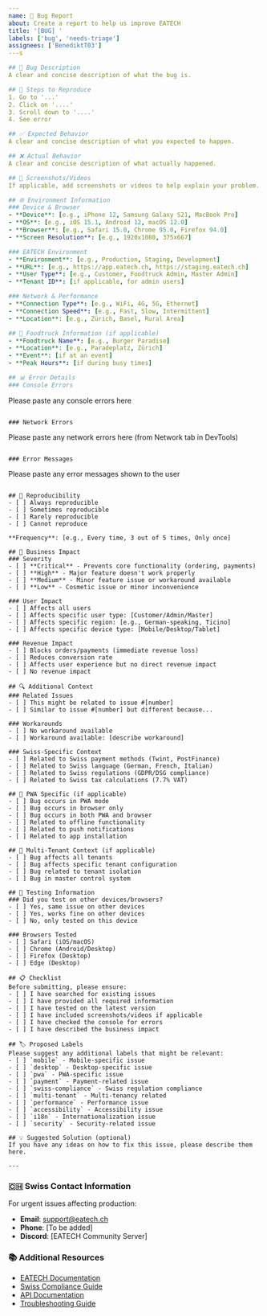 ```yaml
---
name: 🐛 Bug Report
about: Create a report to help us improve EATECH
title: '[BUG] '
labels: ['bug', 'needs-triage']
assignees: ['BenediktT03']
---s

## 🐛 Bug Description
A clear and concise description of what the bug is.

## 🔄 Steps to Reproduce
1. Go to '...'
2. Click on '....'
3. Scroll down to '....'
4. See error

## ✅ Expected Behavior
A clear and concise description of what you expected to happen.

## ❌ Actual Behavior
A clear and concise description of what actually happened.

## 📸 Screenshots/Videos
If applicable, add screenshots or videos to help explain your problem.

## 🌐 Environment Information
### Device & Browser
- **Device**: [e.g., iPhone 12, Samsung Galaxy S21, MacBook Pro]
- **OS**: [e.g., iOS 15.1, Android 12, macOS 12.0]
- **Browser**: [e.g., Safari 15.0, Chrome 95.0, Firefox 94.0]
- **Screen Resolution**: [e.g., 1920x1080, 375x667]

### EATECH Environment
- **Environment**: [e.g., Production, Staging, Development]
- **URL**: [e.g., https://app.eatech.ch, https://staging.eatech.ch]
- **User Type**: [e.g., Customer, Foodtruck Admin, Master Admin]
- **Tenant ID**: [if applicable, for admin users]

### Network & Performance
- **Connection Type**: [e.g., WiFi, 4G, 5G, Ethernet]
- **Connection Speed**: [e.g., Fast, Slow, Intermittent]
- **Location**: [e.g., Zürich, Basel, Rural Area]

## 🏪 Foodtruck Information (if applicable)
- **Foodtruck Name**: [e.g., Burger Paradise]
- **Location**: [e.g., Paradeplatz, Zürich]
- **Event**: [if at an event]
- **Peak Hours**: [if during busy times]

## 📊 Error Details
### Console Errors
```
Please paste any console errors here
```

### Network Errors
```
Please paste any network errors here (from Network tab in DevTools)
```

### Error Messages
```
Please paste any error messages shown to the user
```

## 🔄 Reproducibility
- [ ] Always reproducible
- [ ] Sometimes reproducible
- [ ] Rarely reproducible
- [ ] Cannot reproduce

**Frequency**: [e.g., Every time, 3 out of 5 times, Only once]

## 💼 Business Impact
### Severity
- [ ] **Critical** - Prevents core functionality (ordering, payments)
- [ ] **High** - Major feature doesn't work properly
- [ ] **Medium** - Minor feature issue or workaround available
- [ ] **Low** - Cosmetic issue or minor inconvenience

### User Impact
- [ ] Affects all users
- [ ] Affects specific user type: [Customer/Admin/Master]
- [ ] Affects specific region: [e.g., German-speaking, Ticino]
- [ ] Affects specific device type: [Mobile/Desktop/Tablet]

### Revenue Impact
- [ ] Blocks orders/payments (immediate revenue loss)
- [ ] Reduces conversion rate
- [ ] Affects user experience but no direct revenue impact
- [ ] No revenue impact

## 🔍 Additional Context
### Related Issues
- [ ] This might be related to issue #[number]
- [ ] Similar to issue #[number] but different because...

### Workarounds
- [ ] No workaround available
- [ ] Workaround available: [describe workaround]

### Swiss-Specific Context
- [ ] Related to Swiss payment methods (Twint, PostFinance)
- [ ] Related to Swiss language (German, French, Italian)
- [ ] Related to Swiss regulations (GDPR/DSG compliance)
- [ ] Related to Swiss tax calculations (7.7% VAT)

## 📱 PWA Specific (if applicable)
- [ ] Bug occurs in PWA mode
- [ ] Bug occurs in browser only
- [ ] Bug occurs in both PWA and browser
- [ ] Related to offline functionality
- [ ] Related to push notifications
- [ ] Related to app installation

## 🔄 Multi-Tenant Context (if applicable)
- [ ] Bug affects all tenants
- [ ] Bug affects specific tenant configuration
- [ ] Bug related to tenant isolation
- [ ] Bug in master control system

## 🧪 Testing Information
### Did you test on other devices/browsers?
- [ ] Yes, same issue on other devices
- [ ] Yes, works fine on other devices
- [ ] No, only tested on this device

### Browsers Tested
- [ ] Safari (iOS/macOS)
- [ ] Chrome (Android/Desktop)
- [ ] Firefox (Desktop)
- [ ] Edge (Desktop)

## 📋 Checklist
Before submitting, please ensure:
- [ ] I have searched for existing issues
- [ ] I have provided all required information
- [ ] I have tested on the latest version
- [ ] I have included screenshots/videos if applicable
- [ ] I have checked the console for errors
- [ ] I have described the business impact

## 🏷️ Proposed Labels
Please suggest any additional labels that might be relevant:
- [ ] `mobile` - Mobile-specific issue
- [ ] `desktop` - Desktop-specific issue
- [ ] `pwa` - PWA-specific issue
- [ ] `payment` - Payment-related issue
- [ ] `swiss-compliance` - Swiss regulation compliance
- [ ] `multi-tenant` - Multi-tenancy related
- [ ] `performance` - Performance issue
- [ ] `accessibility` - Accessibility issue
- [ ] `i18n` - Internationalization issue
- [ ] `security` - Security-related issue

## 💡 Suggested Solution (optional)
If you have any ideas on how to fix this issue, please describe them here.

---
```


### 🇨🇭 Swiss Contact Information
For urgent issues affecting production:
- **Email**: support@eatech.ch
- **Phone**: [To be added]
- **Discord**: [EATECH Community Server]

### 📚 Additional Resources
- [EATECH Documentation](https://docs.eatech.ch)
- [Swiss Compliance Guide](https://docs.eatech.ch/compliance)
- [API Documentation](https://docs.eatech.ch/api)
- [Troubleshooting Guide](https://docs.eatech.ch/troubleshooting)
